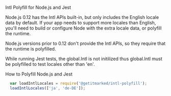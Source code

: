 Intl Polyfill for Node.js and Jest

Node.js 0.12 has the Intl APIs built-in, but only includes the English locale data by default. If your app needs to support more locales than English, you'll need to build or configure Node with the extra locale data, or polyfill the runtime.

Node.js versions prior to 0.12 don't provide the Intl APIs, so they require that the runtime is polyfilled.

While running Jest tests, the global.Intl is not initilized thus global.Intl must be polyfilled to test locales other than 'en'.

How to Polyfill Node.js and Jest

```javascript
  var loadIntlLocales = require('@getitmarked/intl-polyfill');
  loadIntlLocales(['ja', 'de-DE']);
```



